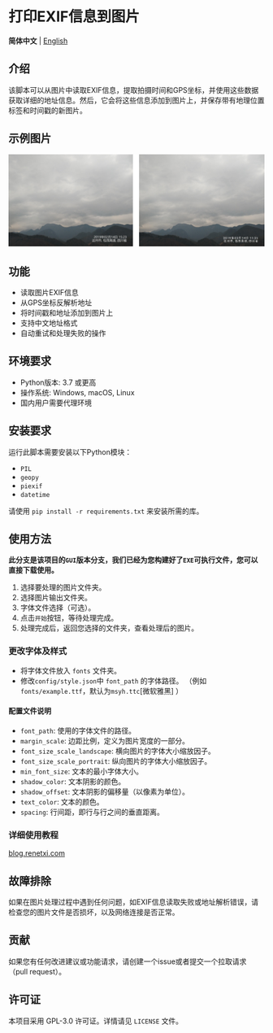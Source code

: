 # 打印EXIF信息到图片

**简体中文** | [English](README_en.md)

## 介绍

该脚本可以从图片中读取EXIF信息，提取拍摄时间和GPS坐标，并使用这些数据获取详细的地址信息。然后，它会将这些信息添加到图片上，并保存带有地理位置标签和时间戳的新图片。

## 示例图片

![1](https://github.com/fjd2004711/print-exif-to-photo/blob/main/Sample%20image/Sample_image.png)

## 功能

- 读取图片EXIF信息
- 从GPS坐标反解析地址
- 将时间戳和地址添加到图片上
- 支持中文地址格式
- 自动重试和处理失败的操作

## 环境要求

- Python版本: 3.7 或更高
- 操作系统: Windows, macOS, Linux
- 国内用户需要代理环境

## 安装要求

运行此脚本需要安装以下Python模块：

- `PIL`
- `geopy`
- `piexif`
- `datetime`

请使用 `pip install -r requirements.txt` 来安装所需的库。

## 使用方法
 **此分支是该项目的`GUI`版本分支，我们已经为您构建好了`EXE`可执行文件，您可以直接下载使用。**
1. 选择要处理的图片文件夹。
2. 选择图片输出文件夹。
3. 字体文件选择（可选）。
4. 点击`开始`按钮，等待处理完成。
5. 处理完成后，返回您选择的文件夹，查看处理后的图片。

### 更改字体及样式

- 将字体文件放入 `fonts`  文件夹。
- 修改`config/style.json`中 `font_path` 的字体路径。 （例如`fonts/example.ttf`，默认为`msyh.ttc`[微软雅黑] ）

#### 配置文件说明

- `font_path`: 使用的字体文件的路径。
- `margin_scale`: 边距比例，定义为图片宽度的一部分。
- `font_size_scale_landscape`: 横向图片的字体大小缩放因子。
- `font_size_scale_portrait`: 纵向图片的字体大小缩放因子。
- `min_font_size`: 文本的最小字体大小。
- `shadow_color`: 文本阴影的颜色。
- `shadow_offset`: 文本阴影的偏移量（以像素为单位）。
- `text_color`: 文本的颜色。
- `spacing`: 行间距，即行与行之间的垂直距离。

### 详细使用教程

[blog.renetxi.com](https://blog.renetxi.com/archives/866)

## 故障排除

如果在图片处理过程中遇到任何问题，如EXIF信息读取失败或地址解析错误，请检查您的图片文件是否损坏，以及网络连接是否正常。

## 贡献

如果您有任何改进建议或功能请求，请创建一个issue或者提交一个拉取请求（pull request）。

## 许可证

本项目采用 GPL-3.0 许可证。详情请见 `LICENSE` 文件。        